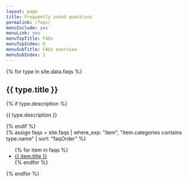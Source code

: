 ```yaml
---
layout: page
title: Frequently asked questions
permalink: /faqs/
menuInclude: yes
menuLink: yes
menuTopTitle: FAQs
menuTopIndex: 6
menuSubTitle: FAQs overview
menuSubIndex: 1
---
```


{% for type in site.data.faqs %}
## {{ type.title }}
<div>
  {% if type.description %}
    <p> {{ type.description }} </p>
  {% endif %}
</div>
  {% assign faqs = site.faqs | where_exp: "item", "item.categories contains type.name" | sort: "faqOrder" %}
<ul>
  {% for item in faqs %}
    <li>
      <a href="{{ item.url }}">{{ item.title }}</a>
    </li>
  {% endfor %}
</ul>
{% endfor %}
<div class="folio-spacer-content"></div>
